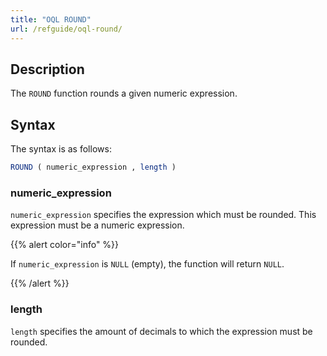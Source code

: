 ```yaml
---
title: "OQL ROUND"
url: /refguide/oql-round/
---
```


## Description

The `ROUND` function rounds a given numeric expression.

## Syntax

The syntax is as follows:

```sql {linenos=false}
ROUND ( numeric_expression , length )
```

### numeric_expression

`numeric_expression` specifies the expression which must be rounded. This expression must be a numeric expression.

{{% alert color="info" %}}

If `numeric_expression` is `NULL` (empty), the function will return `NULL`.

{{% /alert %}}

### length

`length` specifies the amount of decimals to which the expression must be rounded.
